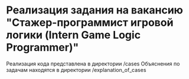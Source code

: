 

# Реализация задания на вакансию "Стажер-программист игровой логики (Intern Game Logic Programmer)"

Реализация кода представлена в директории /cases
Объяснения по задачам находятся в директории /explanation_of_cases
